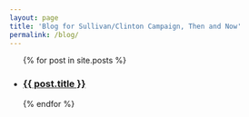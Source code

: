 ```yaml
---
layout: page
title: 'Blog for Sullivan/Clinton Campaign, Then and Now'
permalink: /blog/
---
```


<ul>
  {% for post in site.posts %}
    <li>
      <h3><a href="{{ post.url }}">{{ post.title }}</a></h3>
    </li>
  {% endfor %}
</ul>
